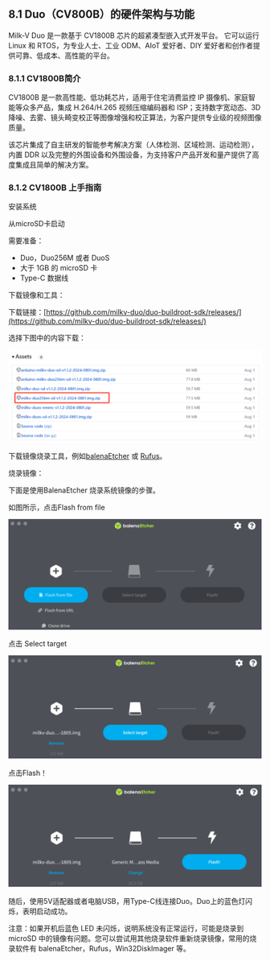 ## 8.1 Duo（CV800B）的硬件架构与功能

Milk-V Duo 是一款基于 CV1800B 芯片的超紧凑型嵌入式开发平台。 它可以运行 Linux 和 RTOS，为专业人士、工业 ODM、AIoT 爱好者、DIY 爱好者和创作者提供可靠、低成本、高性能的平台。

### 8.1.1 CV1800B简介

CV1800B 是一款高性能、低功耗芯片，适用于住宅消费监控 IP 摄像机、家庭智能等众多产品，集成 H.264/H.265 视频压缩编码器和 ISP；支持数字宽动态、3D降噪、去雾、镜头畸变校正等图像增强和校正算法，为客户提供专业级的视频图像质量。

该芯片集成了自主研发的智能参考解决方案（人体检测、区域检测、运动检测），内置 DDR 以及完整的外围设备和外围设备，为支持客户产品开发和量产提供了高度集成且简单的解决方案。

### 8.1.2 CV1800B 上手指南

安装系统

从microSD卡启动

需要准备：

- Duo，Duo256M 或者 DuoS
- 大于 1GB 的 microSD 卡
- Type-C 数据线

下载镜像和工具：

下载链接：[https://github.com/milkv-duo/duo-buildroot-sdk/releases/](https://github.com/milkv-duo/duo-buildroot-sdk/releases/)

选择下图中的内容下载：

![](../img/Aspose.Words.0275c6d0-8912-4bc6-8629-ef1592146076.040.png)

下载镜像烧录工具，例如[balenaEtcher](https://etcher.balena.io/) 或 [Rufus](https://rufus.ie/en/)。

烧录镜像：

下面是使用BalenaEtcher 烧录系统镜像的步骤。

如图所示，点击Flash from file

![](../img/Aspose.Words.0275c6d0-8912-4bc6-8629-ef1592146076.041.png)

点击 Select target

![](../img/Aspose.Words.0275c6d0-8912-4bc6-8629-ef1592146076.042.png)

点击Flash！

![](../img/Aspose.Words.0275c6d0-8912-4bc6-8629-ef1592146076.043.png)

随后，使用5V适配器或者电脑USB，用Type-C线连接Duo。Duo上的蓝色灯闪烁，表明启动成功。

注意：如果开机后蓝色 LED 未闪烁，说明系统没有正常运行，可能是烧录到 microSD 中的镜像有问题。您可以尝试用其他烧录软件重新烧录镜像，常用的烧录软件有 balenaEtcher，Rufus，Win32DiskImager 等。
